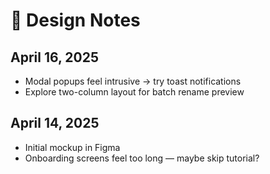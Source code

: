 # 🎨 Design Notes

## April 16, 2025
- Modal popups feel intrusive → try toast notifications
- Explore two-column layout for batch rename preview

## April 14, 2025
- Initial mockup in Figma
- Onboarding screens feel too long — maybe skip tutorial?
